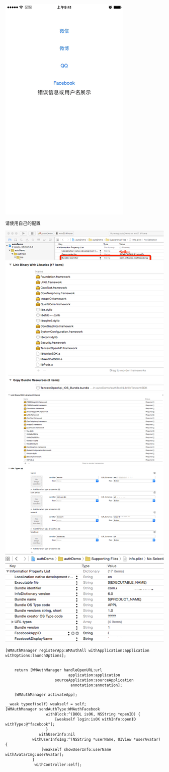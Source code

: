 ![](./facebook.gif)

请使用自己的配置

![](./2.png)
![](./3.png)
![](./4.png)
![](./5.png)
![](./6.png)

```
[WMAuthManager registerApp:WMAuthAll withApplication:application withOptions:launchOptions];
    
```


```
    return [WMAuthManager handleOpenURL:url
                            application:application
                      sourceApplication:sourceApplication
                             annotation:annotation];

```

```
    [WMAuthManager activateApp];

```
    __weak typeof(self) weakself = self;
    [WMAuthManager sendAuthType:WMAuthFacebook
                      withBlock:^(BOOL isOK, NSString *openID) {
                          [weakself login:isOK withInfo:openID withType:@"facebook"];
                      }
                   withUserInfo:nil
                withUserInfoImg:^(NSString *userName, UIView *userAvatar) {
                    [weakself showUserInfo:userName withAvatarImg:userAvatar];
                }
                 withController:self];
```